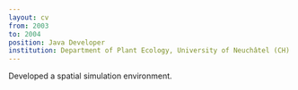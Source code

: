 ```yaml
---
layout: cv
from: 2003
to: 2004
position: Java Developer
institution: Department of Plant Ecology, University of Neuchâtel (CH)
---
```


Developed a spatial simulation environment.




